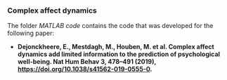 ### Complex affect dynamics
The folder *MATLAB code* contains the code that was developed for the following paper: 
- **Dejonckheere, E., Mestdagh, M., Houben, M. et al. Complex affect dynamics add limited information to the prediction of psychological well-being. Nat Hum Behav 3, 478–491 (2019), https://doi.org/10.1038/s41562-019-0555-0.**
